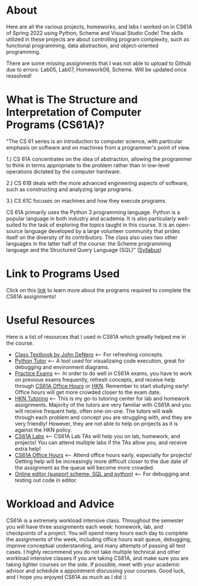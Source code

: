 # About
Here are all the various projects, homeworks, and labs I worked on in CS61A of Spring 2022 using Python, Scheme and Visual Studio Code! The skills utilized in these projects are about controlling program complexity, such as functional programming, data abstraction, and object-oriented programming.

There are some missing assignments that I was not able to upload to Github due to errors: Lab05, Lab07, Homework08, Scheme. Will be updated once ressolved!

# What is The Structure and Interpretation of Computer Programs (CS61A)?
"The CS 61 series is an introduction to computer science, with particular emphasis on software and on machines from a programmer's point of view.

1.) CS 61A concentrates on the idea of abstraction, allowing the programmer to think in terms appropriate to the problem rather than in low-level operations dictated by the computer hardware.

2.) CS 61B deals with the more advanced engineering aspects of software, such as constructing and analyzing large programs.

3.) CS 61C focuses on machines and how they execute programs.

CS 61A primarily uses the Python 3 programming language. Python is a popular language in both industry and academia. It is also particularly well-suited to the task of exploring the topics taught in this course. It is an open-source language developed by a large volunteer community that prides itself on the diversity of its contributors. The class also uses two other languages in the latter half of the course: the Scheme programming language and the Structured Query Language (SQL)" ([Syllabus](https://cs61a.org/articles/about/))

# Link to Programs Used
Click on this [link](https://cs61a.org/lab/lab00/) to learn more about the programs required to complete the CS61A assignments!

# Useful Resources
Here is a list of resources that I used in CS61A which greatly helped me in the course.
- [Class Textbook by John DeNero](http://composingprograms.com/) <-- For refreshing concepts.
- [Python Tutor](https://pythontutor.com/cp/composingprograms.html#mode=edit) <-- A tool used for visualizaing code execution, great for debugging and environment diagrams.
- [Practice Exams](https://cs61a.org/resources/) <-- In order to do well in CS61A exams, you have to work on previous exams frequently, refresh concepts, and receive help through [CS61A Office Hours](https://cs61a.org/office-hours/) or [HKN](https://hkn.eecs.berkeley.edu/tutor/). Remember to start studying early! Office hours will get more crowded closer to the exam date.
- [HKN Tutoring](https://hkn.eecs.berkeley.edu/tutor/) <-- This is my go-to tutoring center for lab and homework assignments. Majority of the tutors are very familiar with CS61A and you will receive frequent help, often one-on-one. The tutors will walk through each problem and concept you are struggling with, and they are very friendly! However, they are not able to help on projects as it is against the HKN policy.
- [CS61A Labs](https://cs61a.org/weekly/) <-- CS61A Lab TAs will help you on lab, homework, and projects! You can attend multiple labs if the TAs allow you, and receive extra help!
- [CS61A Office Hours](https://cs61a.org/office-hours/) <-- Attend office hours early, especially for projects! Getting help will be increasingly more difficult closer to the due date of the assignment as the queue will become more crowded.
- [Online editor (support scheme, SQL and python)](https://code.cs61a.org/) <-- For debugging and testing out code in editor.

# Workload and Advice
CS61A is a extremely workload intensive class. Throughout the semester you will have three assignments each week: homework, lab, and checkpoints of a project. You will spend many hours each day to complete the assignments of the week, including office hours wait queue, debugging, improve conceptual understanding, and many attempts of passing all test cases. I highly recommend you do not take multiple technical and other workload intensive classes if you are taking CS61A, and make sure you are taking lighter courses on the side. If possible, meet with your academic advisor and schedule a appointment discussing your courses. Good luck, and I hope you enjoyed CS61A as much as I did :)
